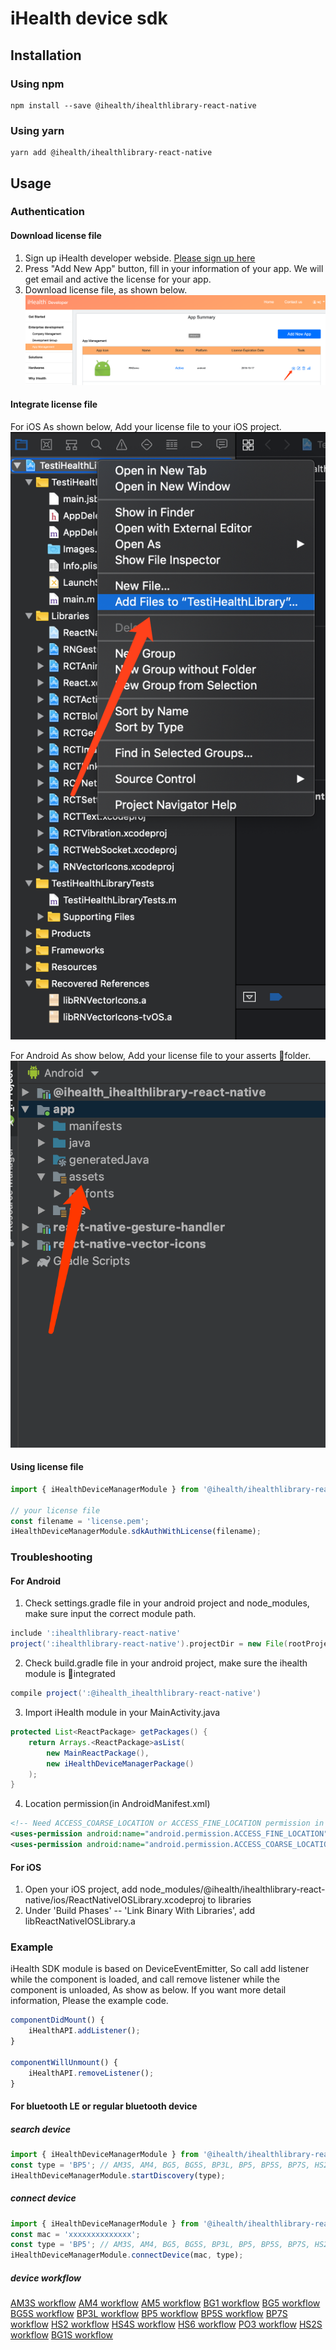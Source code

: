 # iHealth device sdk

## Installation

### Using npm

```shell
npm install --save @ihealth/ihealthlibrary-react-native
```

### Using yarn

```shell
yarn add @ihealth/ihealthlibrary-react-native
```

## Usage

### Authentication

#### Download license file

1. Sign up iHealth developer webside. [Please sign up here](https://dev.ihealthlabs.com)
2. Press "Add New App" button, fill in your information of your app. We will get email and active the license for your app.
3. Download license file, as shown below.
![Download](./doc/download.png)

#### Integrate license file

For iOS
As shown below, Add your license file to your iOS project.
![integrate ios](./doc/integrate-ios.png)

For Android
As show below, Add your license file to your asserts folder.
![integrate android](./doc/integrate-android.png)

#### Using license file

```js
import { iHealthDeviceManagerModule } from '@ihealth/ihealthlibrary-react-native';

// your license file
const filename = 'license.pem';
iHealthDeviceManagerModule.sdkAuthWithLicense(filename);
```

### Troubleshooting

#### For Android

1. Check settings.gradle file in your android project and node_modules, make sure input the correct module path.

```gradle
include ':ihealthlibrary-react-native'
project(':ihealthlibrary-react-native').projectDir = new File(rootProject.projectDir,'../node_modules/@ihealth/ihealthlibrary-react-native/android')
```

2. Check build.gradle file in your android project, make sure the ihealth module is integrated

```gradle
compile project(':@ihealth_ihealthlibrary-react-native')
```

3. Import iHealth module in your MainActivity.java

```java
protected List<ReactPackage> getPackages() {  
	return Arrays.<ReactPackage>asList(
		new MainReactPackage(),
		new iHealthDeviceManagerPackage()
	);  
}
```

4. Location permission(in AndroidManifest.xml)

```xml
<!-- Need ACCESS_COARSE_LOCATION or ACCESS_FINE_LOCATION permission in Android API 23+ -->
<uses-permission android:name="android.permission.ACCESS_FINE_LOCATION" />
<uses-permission android:name="android.permission.ACCESS_COARSE_LOCATION" />
```

#### For iOS

1. Open your iOS project, add node_modules/@ihealth/ihealthlibrary-react-native/ios/ReactNativeIOSLibrary.xcodeproj to libraries
2. Under 'Build Phases' --  'Link Binary With Libraries', add libReactNativeIOSLibrary.a

### Example

iHealth SDK module is based on DeviceEventEmitter, So call add listener while the component is loaded, and call remove listener while the component is unloaded, As show as below. If you want more detail information, Please the example code.

```js
componentDidMount() {
    iHealthAPI.addListener();
}

componentWillUnmount() {
    iHealthAPI.removeListener();
}
```

#### For bluetooth LE or regular bluetooth device

##### search device

```js
import { iHealthDeviceManagerModule } from '@ihealth/ihealthlibrary-react-native';
const type = 'BP5'; // AM3S, AM4, BG5, BG5S, BP3L, BP5, BP5S, BP7S, HS2, HS4S, PO3,HS2S,BG1S
iHealthDeviceManagerModule.startDiscovery(type);
```

##### connect device

```js
import { iHealthDeviceManagerModule } from '@ihealth/ihealthlibrary-react-native';
const mac = 'xxxxxxxxxxxxxx';
const type = 'BP5'; // AM3S, AM4, BG5, BG5S, BP3L, BP5, BP5S, BP7S, HS2, HS4S, PO3,HS2S,BG1S
iHealthDeviceManagerModule.connectDevice(mac, type);
```

##### device workflow

[AM3S workflow](./doc/am3s.md)
[AM4 workflow](./doc/am4.md)
[AM5 workflow](./doc/am5.md)
[BG1 workflow](./doc/bg1.md)
[BG5 workflow](./doc/bg5.md)
[BG5S workflow](./doc/bg5s.md)
[BP3L workflow](./doc/bp3l.md)
[BP5 workflow](./doc/bp5.md)
[BP5S workflow](./doc/bp5s.md)
[BP7S workflow](./doc/bp7s.md)
[HS2 workflow](./doc/hs2.md)
[HS4S workflow](./doc/hs4s.md)
[HS6 workflow](./doc/hs6.md)
[PO3 workflow](./doc/po3.md)
[HS2S workflow](./doc/hs2s.md)
[BG1S workflow](./doc/bg1s.md)
